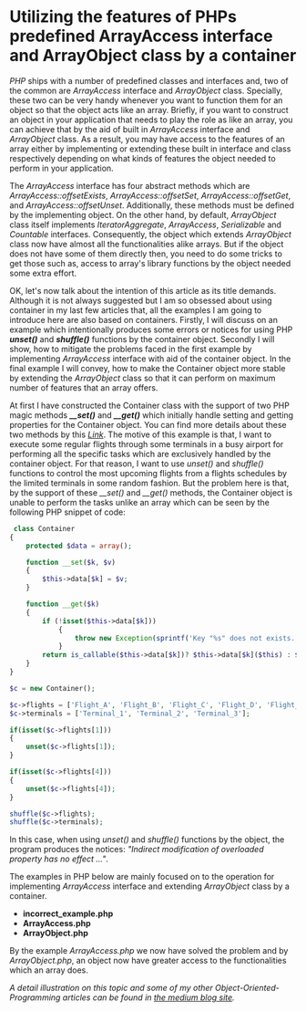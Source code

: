 <h1>
Utilizing the features of PHPs predefined ArrayAccess interface and ArrayObject class by a container
</h1>

<p>
<em>PHP</em> ships with a number of predefined classes and interfaces and, two of the common are <i>ArrayAccess</i> interface and <i>ArrayObject</i> class. Specially, these two can be very handy whenever you want to function them for an object so that the object acts like an array. Briefly, if you want to construct an object in your application that needs to play the role as like an array, you can achieve that by the aid of built in <i>ArrayAccess</i> interface and <i>ArrayObject</i> class. As a result, you may have access to the features of an array either by implementing or extending these built in interface and class respectively depending on what kinds of features the object needed to perform in your application.
</p>

<p>
The <i>ArrayAccess</i> interface has four abstract methods which are <i>ArrayAccess::offsetExists</i>, <i>ArrayAccess::offsetSet</i>, <i>ArrayAccess::offsetGet</i>, and <i>ArrayAccess::offsetUnset</i>. Additionally, these methods must be defined by the implementing object. On the other hand, by default, <i>ArrayObject</i> class itself implements <i>IteratorAggregate</i>, <i>ArrayAccess</i>, <i>Serializable</i> and <i>Countable</i> interfaces. Consequently, the object which extends <i>ArrayObject</i> class now have almost all the functionalities alike arrays. But if the object does not have some of them directly then, you need to do some tricks to get those such as, access to array's library functions by the object needed some extra effort.
</p>

<p>
OK, let's now talk about the intention of this article as its title demands. Although it is not always suggested but I am so obsessed about using container in my last few articles that, all the examples I am going to introduce here are also based on containers. Firstly, I will discuss on an example which intentionally produces some errors or notices for using PHP <i><strong>unset()</i></strong> and <i><strong>shuffle()</i></strong> functions by the container object. Secondly I will show, how to mitigate the problems faced in the first example by implementing <i>ArrayAccess</i> interface with aid of the container object. In the final example I will convey, how to make the Container object more stable by extending the <i>ArrayObject</i> class so that it can perform on maximum number of features that an array offers.
</p>

<p>
At first I have constructed the Container class with the support of two PHP magic methods <i><strong>__set()</strong></i> and <i><strong>__get()</strong></i> which initially handle setting and getting properties for the Container object. You can find more details about these two methods by this <i><a href="https://php.net/manual/en/language.oop5.magic.php/">Link</a></i>. The motive of this example is that, I want to execute some regular flights through some terminals in a busy airport for performing all the specific tasks which are exclusively handled by the container object. For that reason, I want to use <i>unset()</i> and <i>shuffle()</i> functions to control the most upcoming flights from a flights schedules by the limited terminals in some random fashion. But the problem here is that, by the support of these <i>__set()</i> and <i>__get()</i> methods, the Container object is unable to perform the tasks unlike an array which can be seen by the following PHP snippet of code:
</p>

```php
 class Container
{
	protected $data = array();

	function __set($k, $v)
	{
		$this->data[$k] = $v; 
	}

	function __get($k) 
	{ 
		if (!isset($this->data[$k]))
    		{
      			throw new Exception(sprintf('Key "%s" does not exists.', $k));
    		}
		return is_callable($this->data[$k])? $this->data[$k]($this) : $this->data[$k];
	}
}

$c = new Container();

$c->flights = ['Flight_A', 'Flight_B', 'Flight_C', 'Flight_D', 'Flight_E'];
$c->terminals = ['Terminal_1', 'Terminal_2', 'Terminal_3'];

if(isset($c->flights[1]))
{
	unset($c->flights[1]);
}

if(isset($c->flights[4]))
{
	unset($c->flights[4]);
}

shuffle($c->flights);
shuffle($c->terminals); 
```
<p>
In this case, when using <i>unset()</i> and <i>shuffle()</i> functions by the object, the program produces the notices: <i>"Indirect modification of overloaded property has no effect …"</i>.
</p>

<p>
The examples in PHP below are mainly focused on to the operation for implementing <i>ArrayAccess</i> interface and extending <i>ArrayObject</i> class by a container.
</p>

<p>
<ul>
<li><strong>incorrect_example.php</strong></li>
<li><strong>ArrayAccess.php</strong></li>
<li><strong>ArrayObject.php</strong></li>
</ul>
</p>

<p>
By the example <i>ArrayAccess.php</i> we now have solved the problem and by <i>ArrayObject.php</i>, an object now have greater access to the functionalities which an array does.
</p>

<p>
<i>
A detail illustration on this topic and some of my other Object-Oriented-Programming articles can be found in 
<a href="https://medium.com/@annuhuss/">the medium blog site</a>.
</i>
</p>